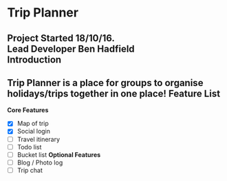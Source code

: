 Trip Planner
============
Project Started **18/10/16**.  
Lead Developer **Ben Hadfield**  
Introduction
------------
Trip Planner is a place for groups to organise holidays/trips together in one place!
Feature List
------------
**Core Features**
- [x] Map of trip
- [x] Social login
- [ ] Travel itinerary
- [ ] Todo list
- [ ] Bucket list
**Optional Features**
- [ ] Blog / Photo log
- [ ] Trip chat
